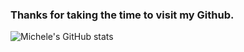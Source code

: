   ### Thanks for taking the time to visit my Github.
  
![Michele's GitHub stats](https://github-readme-stats.vercel.app/api?username=michelecatani&show_icons=true&theme=dark)

<!--
**michelecatani/michelecatani** is a ✨ _special_ ✨ repository because its `README.md` (this file) appears on your GitHub profile.

Here are some ideas to get you started:

- 🔭 I’m currently working on ...
- 🌱 I’m currently learning ...
- 👯 I’m looking to collaborate on ...
- 🤔 I’m looking for help with ...
- 💬 Ask me about ...
- 📫 How to reach me: ...
- 😄 Pronouns: ...
- ⚡ Fun fact: ...
-->
